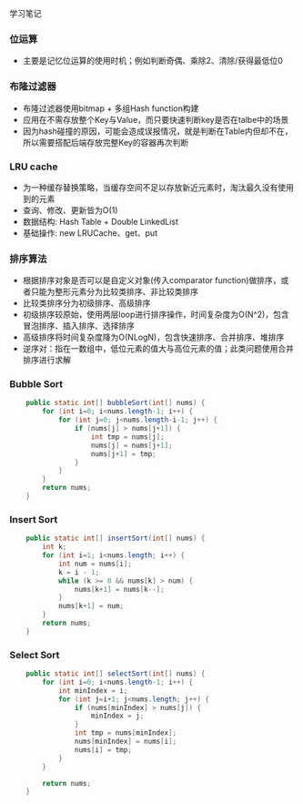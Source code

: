 学习笔记
### 位运算
- 主要是记忆位运算的使用时机；例如判断奇偶、乘除2、清除/获得最低位0

### 布隆过滤器
- 布隆过滤器使用bitmap + 多组Hash function构建
- 应用在不需存放整个Key与Value，而只要快速判断key是否在talbe中的场景
- 因为hash碰撞的原因，可能会造成误报情况，就是判断在Table内但却不在，所以需要搭配后端存放完整Key的容器再次判断

### LRU cache
- 为一种缓存替换策略，当缓存空间不足以存放新近元素时，淘汰最久没有使用到的元素
- 查询、修改、更新皆为O(1)
- 数据结构: Hash Table + Double LinkedList
- 基础操作: new LRUCache、get、put

### 排序算法
- 根据排序对象是否可以是自定义对象(传入comparator function)做排序，或者只能为整形元素分为比较类排序、非比较类排序
- 比较类排序分为初级排序、高级排序
- 初级排序较原始，使用两层loop进行排序操作，时间复杂度为O(N^2)，包含冒泡排序、插入排序、选择排序
- 高级排序将时间复杂度降为O(NLogN)，包含快速排序、合并排序、堆排序
- 逆序对：指在一数组中，低位元素的值大与高位元素的值；此类问题使用合并排序进行求解

### Bubble Sort
``` java 
    public static int[] bubbleSort(int[] nums) {
        for (int i=0; i<nums.length-1; i++) {
            for (int j=0; j<nums.length-i-1; j++) {
                if (nums[j] > nums[j+1]) {
                    int tmp = nums[j];
                    nums[j] = nums[j+1];
                    nums[j+1] = tmp;
                }
            }
        }
        return nums;
    }
```

### Insert Sort
``` java
    public static int[] insertSort(int[] nums) {
        int k;
        for (int i=1; i<nums.length; i++) {
            int num = nums[i];
            k = i - 1;
            while (k >= 0 && nums[k] > num) {
                nums[k+1] = nums[k--];
            }
            nums[k+1] = num;
        }
        return nums;
    }
```

### Select Sort
``` java
    public static int[] selectSort(int[] nums) {
        for (int i=0; i<nums.length-1; i++) {
            int minIndex = i;
            for (int j=i+1; j<nums.length; j++) {
                if (nums[minIndex] > nums[j]) {
                    minIndex = j;
                }
                int tmp = nums[minIndex];
                nums[minIndex] = nums[i];
                nums[i] = tmp;
            }
        }

        return nums;
    }
```

